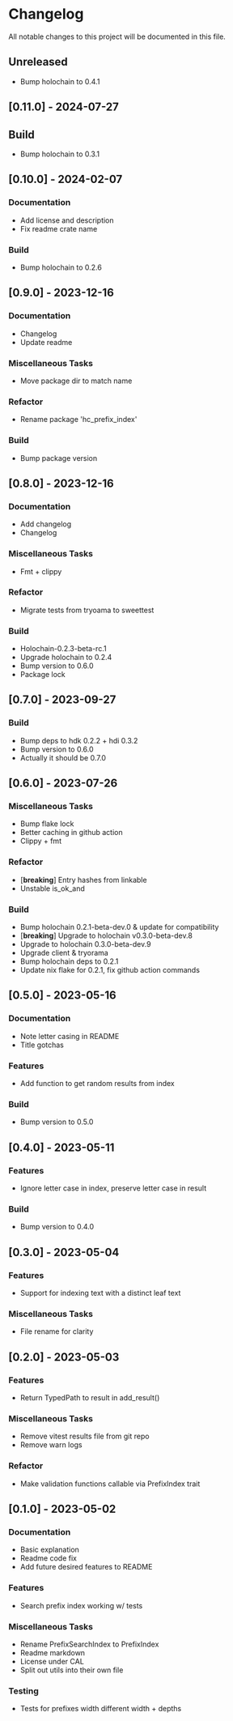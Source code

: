 # Changelog

All notable changes to this project will be documented in this file.

## Unreleased
- Bump holochain to 0.4.1

## [0.11.0] - 2024-07-27

## Build

- Bump holochain to 0.3.1

## [0.10.0] - 2024-02-07

### Documentation

- Add license and description
- Fix readme crate name

### Build

- Bump holochain to 0.2.6

## [0.9.0] - 2023-12-16

### Documentation

- Changelog
- Update readme

### Miscellaneous Tasks

- Move package dir to match name

### Refactor

- Rename package 'hc_prefix_index'

### Build

- Bump package version

## [0.8.0] - 2023-12-16

### Documentation

- Add changelog
- Changelog

### Miscellaneous Tasks

- Fmt + clippy

### Refactor

- Migrate tests from tryoama to sweettest

### Build

- Holochain-0.2.3-beta-rc.1
- Upgrade holochain to 0.2.4
- Bump version to 0.6.0
- Package lock

## [0.7.0] - 2023-09-27

### Build

- Bump deps to hdk 0.2.2 + hdi 0.3.2
- Bump version to 0.6.0
- Actually it should be 0.7.0

## [0.6.0] - 2023-07-26

### Miscellaneous Tasks

- Bump flake lock
- Better caching in github action
- Clippy + fmt

### Refactor

- [**breaking**] Entry hashes from linkable
- Unstable is_ok_and

### Build

- Bump holochain 0.2.1-beta-dev.0 & update for compatibility
- [**breaking**] Upgrade to holochain v0.3.0-beta-dev.8
- Upgrade to holochain 0.3.0-beta-dev.9
- Upgrade client & tryorama
- Bump holochain deps to 0.2.1
- Update nix flake for 0.2.1, fix github action commands

## [0.5.0] - 2023-05-16

### Documentation

- Note letter casing in README
- Title gotchas

### Features

- Add function to get random results from index

### Build

- Bump version to 0.5.0

## [0.4.0] - 2023-05-11

### Features

- Ignore letter case in index, preserve letter case in result

### Build

- Bump version to 0.4.0

## [0.3.0] - 2023-05-04

### Features

- Support for indexing text with a distinct leaf text

### Miscellaneous Tasks

- File rename for clarity

## [0.2.0] - 2023-05-03

### Features

- Return TypedPath to result in add_result()

### Miscellaneous Tasks

- Remove vitest results file from git repo
- Remove warn logs

### Refactor

- Make validation functions callable via PrefixIndex trait

## [0.1.0] - 2023-05-02

### Documentation

- Basic explanation
- Readme code fix
- Add future desired features to README

### Features

- Search prefix index working w/ tests

### Miscellaneous Tasks

- Rename PrefixSearchIndex to PrefixIndex
- Readme markdown
- License under CAL
- Split out utils into their own file

### Testing

- Tests for prefixes width different width + depths

<!-- generated by git-cliff -->
